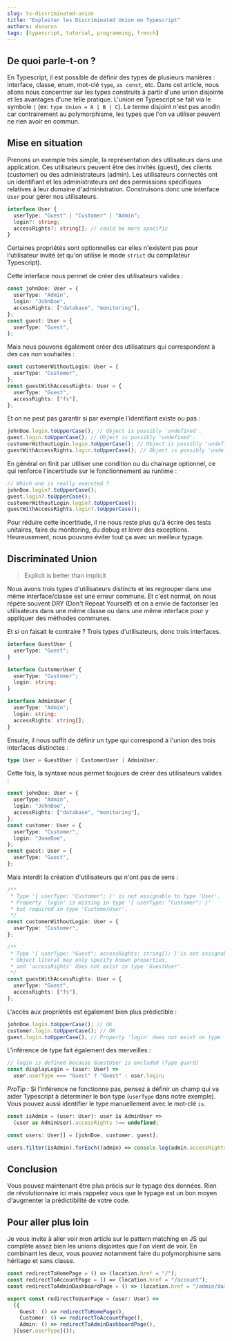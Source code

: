 ```yaml
---
slug: ts-discriminated-union
title: "Exploiter les Discriminated Union en Typescript"
authors: dsouron
tags: [typescript, tutorial, programming, french]
---
```


## De quoi parle-t-on ?

En Typescript, il est possible de définir des types de plusieurs manières : interface, classe, enum, mot-clé `type`, `as const`, etc. Dans cet article, nous allons nous concentrer sur les types construits à partir d'une union disjointe et les avantages d'une telle pratique. L'union en Typescript se fait via le symbole `|` (ex: `type Union = A | B | C`). Le terme disjoint n'est pas anodin car contrairement au polymorphisme, les types que l'on va utiliser peuvent ne rien avoir en commun.

<!--truncate-->

## Mise en situation

Prenons un exemple très simple, la représentation des utilisateurs dans une application. Ces utilisateurs peuvent être des invités (guest), des clients (customer) ou des administrateurs (admin). Les utilisateurs connectés ont un identifiant et les administrateurs ont des permissions spécifiques relatives à leur domaine d'administration. Construisons donc une interface `User` pour gérer nos utilisateurs.

```ts
interface User {
  userType: "Guest" | "Customer" | "Admin";
  login?: string;
  accessRights?: string[]; // could be more specific
}
```

Certaines propriétés sont optionnelles car elles n'existent pas pour l'utilisateur invité (et qu'on utilise le mode `strict` du compilateur Typescript).

Cette interface nous permet de créer des utilisateurs valides :

```ts
const johnDoe: User = {
  userType: "Admin",
  login: "JohnDoe",
  accessRights: ["database", "monitoring"],
};
const guest: User = {
  userType: "Guest",
};
```

Mais nous pouvons également créer des utilisateurs qui correspondent à des cas non souhaités :

```ts
const customerWithoutLogin: User = {
  userType: "Customer",
};
const guestWithAccessRights: User = {
  userType: "Guest",
  accessRights: ["fs"],
};
```

Et on ne peut pas garantir si par exemple l'identifiant existe ou pas :

```ts
johnDoe.login.toUpperCase(); // Object is possibly 'undefined'.
guest.login.toUpperCase(); // Object is possibly 'undefined'.
customerWithoutLogin.login.toUpperCase(); // Object is possibly 'undefined'.
guestWithAccessRights.login.toUpperCase(); // Object is possibly 'undefined'.
```

En général on finit par utiliser une condition ou du chainage optionnel, ce qui renforce l'incertitude sur le fonctionnement au runtime :

```ts
// Which one is really executed ?
johnDoe.login?.toUpperCase();
guest.login?.toUpperCase();
customerWithoutLogin.login?.toUpperCase();
guestWithAccessRights.login?.toUpperCase();
```

Pour réduire cette incertitude, il ne nous reste plus qu'à écrire des tests unitaires, faire du monitoring, du debug et lever des exceptions. Heureusement, nous pouvons éviter tout ça avec un meilleur typage.

## Discriminated Union

> Explicit is better than implicit

Nous avons trois types d'utilisateurs distincts et les regrouper dans une même interface/classe est une erreur commune. Et c'est normal, on nous répète souvent DRY (Don't Repeat Yourself) et on a envie de factoriser les utilisateurs dans une même classe ou dans une même interface pour y appliquer des méthodes communes.

Et si on faisait le contraire ? Trois types d'utilisateurs, donc trois interfaces.

```ts
interface GuestUser {
  userType: "Guest";
}

interface CustomerUser {
  userType: "Customer";
  login: string;
}

interface AdminUser {
  userType: "Admin";
  login: string;
  accessRights: string[];
}
```

Ensuite, il nous suffit de définir un type qui correspond à l'union des trois interfaces distinctes :

```ts
type User = GuestUser | CustomerUser | AdminUser;
```

Cette fois, la syntaxe nous permet toujours de créer des utilisateurs valides :

```ts
const johnDoe: User = {
  userType: "Admin",
  login: "JohnDoe",
  accessRights: ["database", "monitoring"],
};
const customer: User = {
  userType: "Customer",
  login: "JaneDoe",
};
const guest: User = {
  userType: "Guest",
};
```

Mais interdit la création d'utilisateurs qui n'ont pas de sens :

```ts
/**
 * Type '{ userType: "Customer"; }' is not assignable to type 'User'.
 * Property 'login' is missing in type '{ userType: "Customer"; }'
 * but required in type 'CustomerUser'.
 */
const customerWithoutLogin: User = {
  userType: "Customer",
};

/**
 * Type '{ userType: "Guest"; accessRights: string[]; }'is not assignable to type 'User'.
 * Object literal may only specify known properties,
 * and 'accessRights' does not exist in type 'GuestUser'.
 */
const guestWithAccessRights: User = {
  userType: "Guest",
  accessRights: ["fs"],
};
```

L'accès aux propriétés est également bien plus prédictible :

```ts
johnDoe.login.toUpperCase(); // OK
customer.login.toUpperCase(); // OK
guest.login.toUpperCase(); // Property 'login' does not exist on type 'GuestUser'.
```

L'inférence de type fait également des merveilles :

```ts
// login is defined because GuestUser is excluded (Type guard)
const displayLogin = (user: User) =>
  user.userType === "Guest" ? "Guest" : user.login;
```

_ProTip :_ Si l'inférence ne fonctionne pas, pensez à définir un champ qui va aider Typescript à déterminer le bon type (`userType` dans notre exemple). Vous pouvez aussi identifier le type manuellement avec le mot-clé `is`.

```ts
const isAdmin = (user: User): user is AdminUser =>
  (user as AdminUser).accessRights !== undefined;

const users: User[] = [johnDoe, customer, guest];

users.filter(isAdmin).forEach((admin) => console.log(admin.accessRights));
```

## Conclusion

Vous pouvez maintenant être plus précis sur le typage des données. Rien de révolutionnaire ici mais rappelez vous que le typage est un bon moyen d'augmenter la prédictibilité de votre code.

## Pour aller plus loin

Je vous invite à aller voir mon article sur le pattern matching en JS qui complète assez bien les unions disjointes que l'on vient de voir. En combinant les deux, vous pouvez notamment faire du polymorphisme sans héritage et sans classe.

```ts
const redirectToHomePage = () => (location.href = "/");
const redirectToAccountPage = () => (location.href = "/account");
const redirectToAdminDashboardPage = () => (location.href = "/admin/dashboard");

export const redirectToUserPage = (user: User) =>
  ({
    Guest: () => redirectToHomePage(),
    Customer: () => redirectToAccountPage(),
    Admin: () => redirectToAdminDashboardPage(),
  }[user.userType]());
```
